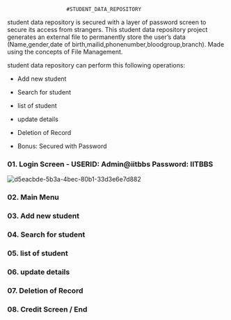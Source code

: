                        
                       #STUDENT_DATA_REPOSITORY

student data repository is secured with a layer of password screen to secure its access from strangers. This student data repository project generates an external file to permanently store the user’s data (Name,gender,date of birth,mailid,phonenumber,bloodgroup,branch). Made using the concepts of File Management.

student data repository can perform this following operations:

- Add new student

- Search for student

- list of student

- update details

- Deletion of Record

- Bonus: Secured with Password

### 01. Login Screen - USERID: Admin@iitbbs Password: IITBBS
![d5eacbde-5b3a-4bec-80b1-33d3e6e7d882](https://github.com/jagadeshbeeram/STUDENT_DATA_REPOSITORY/assets/133480021/d534a7eb-1562-4cb8-a1c5-987a5644334a)

### 02. Main Menu

### 03. Add new student

### 04. Search for student

### 05. list of student

### 06. update details

### 07. Deletion of Record

### 08. Credit Screen / End


